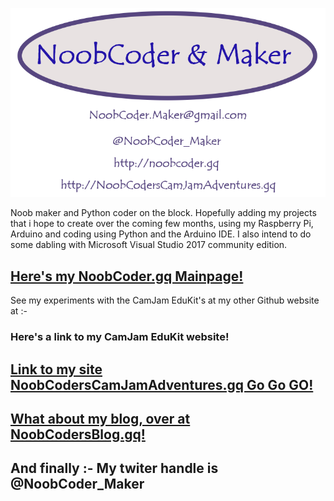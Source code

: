 ![My Logo](/images/NoobCoder_logo_latest_80x60mm_B.png)

Noob maker and Python coder on the block. Hopefully adding my projects that i hope to create over the coming few months, using my Raspberry Pi, Arduino and coding using Python and the Arduino IDE. I also intend to do some dabling with Microsoft Visual Studio 2017 community edition.

## [Here's my NoobCoder.gq Mainpage!](http://noobcoder.gq)

See my experiments with the CamJam EduKit's at my other Github website at :- 
### Here's a link to my CamJam EduKit website!
## [Link to my site NoobCodersCamJamAdventures.gq Go Go GO!](http://noobcoderscamjamadventures.gq)

## [What about my blog, over at NoobCodersBlog.gq!](http://noobcodersblog.gq)
## And finally :- My twiter handle is @NoobCoder_Maker
